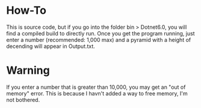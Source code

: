 # How-To
This is source code, but if you go into the folder bin > Dotnet6.0, you will find a compiled build to directly run.
Once you get the program running, just enter a number (recommended: 1,000 max) and a pyramid with a height of <number> decending will appear in Output.txt.

# Warning
If you enter a number that is greater than 10,000, you may get an "out of memory" error. This is because I havn't added a way to free memory, I'm not bothered.
